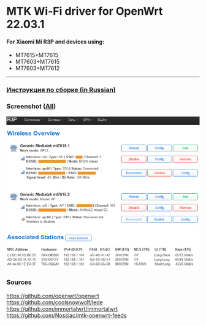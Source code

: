 # MTK Wi-Fi driver for OpenWrt 22.03.1
#### For Xiaomi Mi R3P and devices using:
- MT7615+MT7615  
- MT7603+MT7615  
- MT7603+MT7612  
---
### [Инструкция по сборке (in Russian)](README_RU.md)

### Screenshot ([All](screenshots))
![Image alt](screenshots/mtk_wifi_overview.png)

### Sources
https://github.com/openwrt/openwrt  
https://github.com/coolsnowwolf/lede  
https://github.com/immortalwrt/immortalwrt  
https://github.com/Nossiac/mtk-openwrt-feeds  
